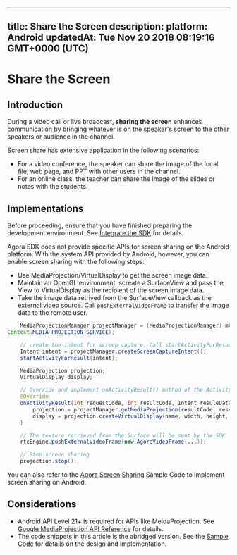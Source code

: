 
---
title: Share the Screen
description: 
platform: Android
updatedAt: Tue Nov 20 2018 08:19:16 GMT+0000 (UTC)
---
# Share the Screen
## Introduction
During a video call or live broadcast, **sharing the screen** enhances communication by bringing whatever is on the speaker's screen to the other speakers or audience in the channel.

Screen share has extensive application in the following scenarios:

- For a video conference, the speaker can share the image of the local file, web page, and PPT with other users in the channel.
- For an online class, the teacher can share the image of the slides or notes with the students.

## Implementations

Before proceeding, ensure that you have finished preparing the development environment. See [Integrate the SDK](../../en/Interactive%20Broadcast/android_video.md) for details.

Agora SDK does not provide specific APIs for screen sharing on the Android platform. With the system API provided by Android, however, you can enable screen sharing with the following steps:
- Use MediaProjection/VirtualDisplay to get the screen image data.
- Maintain an OpenGL environment, screate a SurfaceView and pass the View to VirtualDisplay as the recipient of the screen image data.
- Take the image data retrived from the SurfaceView callback as the external video source. Call `pushExternalVideoFrame` to transfer the image data to the remote user.

```java
    MediaProjectionManager projectManager = (MediaProjectionManager) mContext.getSystemService(
Context.MEDIA_PROJECTION_SERVICE);

    // create the intent for screen capture. Call startActivityForResult() to use the sharing funciton
    Intent intent = projectManager.createScreenCaptureIntent();
    startActivityForResult(intent);

    MediaProjection projection;
    VirtualDisplay display;

    // Override and implement onActivityResult() method of the Activity where you just called startActivityForResult()
    @Override
    onActivityResult(int requestCode, int resultCode, Intent resuleData) {
        projection = projectManager.getMediaProjection(resultCode, resultData);
        display = projection.createVirtualDisplay(name, width, height, dpi, flags, surface, callback, handler);
    }

    // The texture retrieved from the Surface will be sent by the SDK
    rtcEngine.pushExternalVideoFrame(new AgoraVideoFrame(...));

    // Stop screen sharing
    projection.stop();
```

You can also refer to the [Agora Screen Sharing](https://github.com/AgoraIO/Advanced-Video/tree/master/Screensharing/Agora-Screen-Sharing-Android#agora-screen-sharing-android) Sample Code to implement screen sharing on Android.

## Considerations

- Android API Level 21+ is required for APIs like MeidaProjection. See [Google MediaProjection API  Reference](https://developer.android.com/reference/android/media/projection/MediaProjection) for details.
- The code snippets in this article is the abridged version. See the [Sample Code](https://github.com/AgoraIO/Advanced-Video/tree/master/Screensharing/Agora-Screen-Sharing-Android#agora-screen-sharing-android) for details on the design and implementation.
